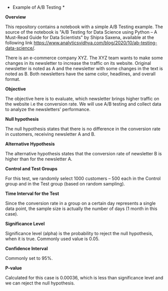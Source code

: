 * Example of A/B Testing *

**Overview**

This repository contains a notebook with a simple A/B Testing example.  The source of the notebook is  "A/B Testing for Data Science using Python – A Must-Read Guide for Data Scientists" by Shipra Saxena, available at the following link <https://www.analyticsvidhya.com/blog/2020/10/ab-testing-data-science/>.

There is an e-commerce company XYZ. The XYZ team wants to make some changes in its newsletter to increase the traffic on its website. Original newsletter is noted as A and the newsletter with some changes in the text is noted as B.
Both newsletters have the same color, headlines, and overall format.

**Objective**

The objective here is to evaluate, which newsletter brings higher traffic on the website i.e the conversion rate. We will use A/B testing and collect data to analyze the newsletters' performance.

**Null hypothesis**

The null hypothesis states that there is no difference in the conversion rate in customers, receiving newsletter A and B.

**Alternative Hypothesis**

The alternative hypothesis states that the conversion rate of newsletter B is higher than for the newsletter A.

**Control and Test Groups**

For this test, we randomly select 1000 customers – 500 each in the Control group and in the Test group (based on random sampling).

**Time Interval for the Test**

Since the conversion rate in a group on a certain day represents a single data point, the sample size is actually the number of days (1 month in this case).

**Significance Level**

Significance level (alpha) is the probability to reject the null hypothesis, when it is true. Commonly used value is 0.05.

**Confidence Interval**

Commonly set to 95%.

**P-value**

Calculated for this case is 0.00036, which is less than significance level and we can reject the null hypothesis.



